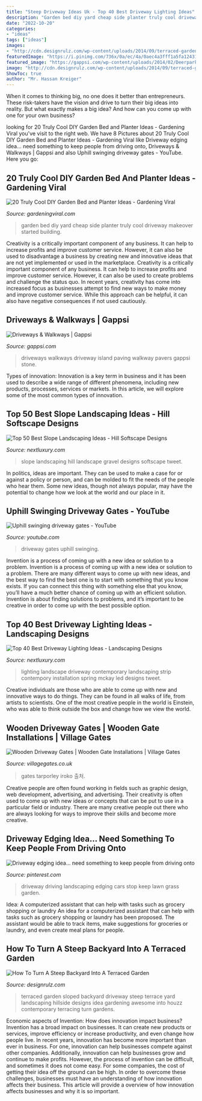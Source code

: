 ```yaml
---
title: "Steep Driveway Ideas Uk - Top 40 Best Driveway Lighting Ideas"
description: "Garden bed diy yard cheap side planter truly cool driveway makeover started building"
date: "2022-10-20"
categories:
- "ideas"
tags: ["ideas"]
images:
- "http://cdn.designrulz.com/wp-content/uploads/2014/09/terraced-garden-designrulz-idea-10.jpg"
featuredImage: "https://i.pinimg.com/736x/0a/ec/4a/0aec4a3fff1a5fa124310b3b944dc08d--driveway-edging-driveway-landscaping.jpg"
featured_image: "https://gappsi.com/wp-content/uploads/2014/02/DeerparkCommackPictures-design-build-contractor-company-driveways-and-walkways-Remodeling-Services-Nassau-and-Suffolk-Long-island-NY-Gappsi.-2.jpg"
image: "http://cdn.designrulz.com/wp-content/uploads/2014/09/terraced-garden-designrulz-idea-10.jpg"
ShowToc: true
author: "Mr. Hassan Kreiger"
---
```



When it comes to thinking big, no one does it better than entrepreneurs. These risk-takers have the vision and drive to turn their big ideas into reality. But what exactly makes a big idea? And how can you come up with one for your own business?

	

		
looking for 20 Truly Cool DIY Garden Bed and Planter Ideas - Gardening Viral you've visit to the right web. We have 8 Pictures about 20 Truly Cool DIY Garden Bed and Planter Ideas - Gardening Viral like Driveway edging idea... need something to keep people from driving onto, Driveways &amp; Walkways | Gappsi and also Uphill swinging driveway gates - YouTube. Here you go:
		
    
## 20 Truly Cool DIY Garden Bed And Planter Ideas - Gardening Viral

<img loading=lazy src="http://gardeningviral.com/wp-content/uploads/2017/11/e36355957dc6e9d71ad391a86780d67f-cheap-driveway-ideas-outdoor-life.jpg" onerror="this.onerror=null;this.src='https://tse1.mm.bing.net/th?id=OIP.LOD0vNjmVvzdI5ReaKFsIQHaJ4&amp;pid=15.1';" alt="20 Truly Cool DIY Garden Bed and Planter Ideas - Gardening Viral">

_Source: gardeningviral.com_

>garden bed diy yard cheap side planter truly cool driveway makeover started building. 

	

Creativity is a critically important component of any business. It can help to increase profits and improve customer service. However, it can also be used to disadvantage a business by creating new and innovative ideas that are not yet implemented or used in the marketplace.
Creativity is a critically important component of any business. It can help to increase profits and improve customer service. However, it can also be used to create problems and challenge the status quo. In recent years, creativity has come into increased focus as businesses attempt to find new ways to make money and improve customer service. While this approach can be helpful, it can also have negative consequences if not used cautiously.

    
## Driveways &amp; Walkways | Gappsi

<img loading=lazy src="https://gappsi.com/wp-content/uploads/2014/02/DeerparkCommackPictures-design-build-contractor-company-driveways-and-walkways-Remodeling-Services-Nassau-and-Suffolk-Long-island-NY-Gappsi.-2.jpg" onerror="this.onerror=null;this.src='https://tse4.mm.bing.net/th?id=OIP.y3r0j6c4kZCfytaVok_qTQHaFj&amp;pid=15.1';" alt="Driveways &amp; Walkways | Gappsi">

_Source: gappsi.com_

>driveways walkways driveway island paving walkway pavers gappsi stone. 

	

Types of innovation:
Innovation is a key term in business and it has been used to describe a wide range of different phenomena, including new products, processes, services or markets. In this article, we will explore some of the most common types of innovation.

    
## Top 50 Best Slope Landscaping Ideas - Hill Softscape Designs

<img loading=lazy src="http://nextluxury.com/wp-content/uploads/plant-flowers-gravel-walkway-slope-landscape-ideas.jpg" onerror="this.onerror=null;this.src='https://tse2.mm.bing.net/th?id=OIP.nxLrxwR7r336LPq2UNqgkQAAAA&amp;pid=15.1';" alt="Top 50 Best Slope Landscaping Ideas - Hill Softscape Designs">

_Source: nextluxury.com_

>slope landscaping hill landscape gravel designs softscape tweet. 

	

In politics, ideas are important. They can be used to make a case for or against a policy or person, and can be molded to fit the needs of the people who hear them. Some new ideas, though not always popular, may have the potential to change how we look at the world and our place in it.

    
## Uphill Swinging Driveway Gates - YouTube

<img loading=lazy src="https://i.ytimg.com/vi/2hvxHGexW70/hqdefault.jpg" onerror="this.onerror=null;this.src='https://tse2.mm.bing.net/th?id=OIP.fe_j3nbHYIgG7jm2eZGtDwHaFj&amp;pid=15.1';" alt="Uphill swinging driveway gates - YouTube">

_Source: youtube.com_

>driveway gates uphill swinging. 

	

Invention is a process of coming up with a new idea or solution to a problem.
Invention is a process of coming up with a new idea or solution to a problem. There are many different ways to come up with new ideas, and the best way to find the best one is to start with something that you know exists. If you can connect this thing with something else that you know, you’ll have a much better chance of coming up with an efficient solution. Invention is about finding solutions to problems, and it’s important to be creative in order to come up with the best possible option.

    
## Top 40 Best Driveway Lighting Ideas - Landscaping Designs

<img loading=lazy src="http://nextluxury.com/wp-content/uploads/simple-contemporary-driveway-lighting-design-inspiration.jpg" onerror="this.onerror=null;this.src='https://tse1.mm.bing.net/th?id=OIP.e08s8AUxGjoEClj02tst9wHaFA&amp;pid=15.1';" alt="Top 40 Best Driveway Lighting Ideas - Landscaping Designs">

_Source: nextluxury.com_

>lighting landscape driveway contemporary landscaping strip contempory installation spring mckay led designs tweet. 

	

Creative individuals are those who are able to come up with new and innovative ways to do things. They can be found in all walks of life, from artists to scientists. One of the most creative people in the world is Einstein, who was able to think outside the box and change how we view the world.

    
## Wooden Driveway Gates | Wooden Gate Installations | Village Gates

<img loading=lazy src="https://www.villagegates.co.uk/wp-content/uploads/2016/07/Iroko-hardwood-Bi-Fold-Driveway-Gates-Tarporley-Design.jpg" onerror="this.onerror=null;this.src='https://tse2.mm.bing.net/th?id=OIP.Bobk18LQU8qA91LEk_QkEAHaEK&amp;pid=15.1';" alt="Wooden Driveway Gates | Wooden Gate Installations | Village Gates">

_Source: villagegates.co.uk_

>gates tarporley iroko 출처. 

	

Creative people are often found working in fields such as graphic design, web development, advertising, and advertising. Their creativity is often used to come up with new ideas or concepts that can be put to use in a particular field or industry. There are many creative people out there who are always looking for ways to improve their skills and become more creative.

    
## Driveway Edging Idea... Need Something To Keep People From Driving Onto

<img loading=lazy src="https://i.pinimg.com/736x/0a/ec/4a/0aec4a3fff1a5fa124310b3b944dc08d--driveway-edging-driveway-landscaping.jpg" onerror="this.onerror=null;this.src='https://tse3.mm.bing.net/th?id=OIP.p0KSv_wRWTNtM8Lf6Q-sgQHaJ2&amp;pid=15.1';" alt="Driveway edging idea... need something to keep people from driving onto">

_Source: pinterest.com_

>driveway driving landscaping edging cars stop keep lawn grass garden. 

	

Idea: A computerized assistant that can help with tasks such as grocery shopping or laundry
An idea for a computerized assistant that can help with tasks such as grocery shopping or laundry has been proposed. The assistant would be able to track items, make suggestions for groceries or laundry, and even create meal plans for people.

    
## How To Turn A Steep Backyard Into A Terraced Garden

<img loading=lazy src="http://cdn.designrulz.com/wp-content/uploads/2014/09/terraced-garden-designrulz-idea-10.jpg" onerror="this.onerror=null;this.src='https://tse2.mm.bing.net/th?id=OIP.KFS0WXurlocHF2GiarlnCwHaEA&amp;pid=15.1';" alt="How To Turn A Steep Backyard Into A Terraced Garden">

_Source: designrulz.com_

>terraced garden sloped backyard driveway steep terrace yard landscaping hillside designs idea gardening awesome into houzz contemporary terracing turn gardens. 

	

Economic aspects of Invention: How does innovation impact business?
Invention has a broad impact on businesses. It can create new products or services, improve efficiency or increase productivity, and even change how people live. In recent years, innovation has become more important than ever in business. For one, innovation can help businesses compete against other companies. Additionally, innovation can help businesses grow and continue to make profits. However, the process of invention can be difficult, and sometimes it does not come easy. For some companies, the cost of getting their idea off the ground can be high. In order to overcome these challenges, businesses must have an understanding of how innovation affects their business. This article will provide a overview of how innovation affects businesses and why it is so important.


